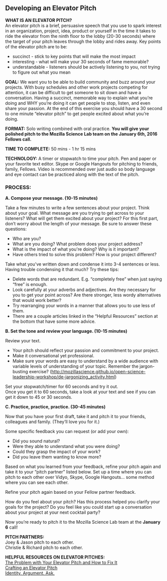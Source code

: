 ## Developing an Elevator Pitch

**WHAT IS AN ELEVATOR PITCH?**  
An elevator pitch is a brief, persuasive speech that you use to spark interest in an organization, project, idea, product or yourself in the time it takes to ride the elevator from the ninth floor to the lobby (20-30 seconds) where the target of your pitch leaves through the lobby and rides away.
Key points of the elevator pitch are to be:

* succinct - stick to key points that will make the most impact
* interesting - what will make your 30 seconds of fame memorable?
* understandable - listeners should be actively listening to you, not trying to figure out what you mean

**GOAL:** We want you to be able to build community and buzz around your projects.  With busy schedules and other work projects competing for attention, it can be difficult to get someone to sit down and have a conversation.  Having a succinct, memorable way to explain what you’re doing and WHY you’re doing it can get people to stop, listen, and even share your passion.  At the end of this exercise you should have a 30 second to one minute “elevator pitch” to get people excited about what you’re doing.

**FORMAT:** Solo writing combined with oral practice.  **You will give your polished pitch to the Mozilla Science Lab team on the January 6th, 2016 Fellows call.**

**TIME TO COMPLETE:** 50 mins - 1 hr 15 mins

**TECHNOLOGY:** A timer or stopwatch to time your pitch. Pen and paper or your favorite text editor.  Skype or Google Hangouts for pitching to friends, family, Fellows.  Video is recommended over just audio so body language and eye contact can be practiced along with the text of the pitch.

### PROCESS:  
**A. Compose your message. (10-15 minutes)**

Take a few minutes to write a few sentences about your project.  Think about your goal.  What message are you trying to get across to your listeners?  What will get them excited about your project?
For this first part, don’t worry about the length of your message.  Be sure to answer these questions:
* Who are you?
* What are you doing? What problem does your project address?
* What is the impact of what you're doing? Why is it important?
* Have others tried to solve this problem? How is your project different?

Take what you've written down and condense it into 3-4 sentences or less.
Having trouble condensing it that much?  Try these tips:

* Delete words that are redundant. E.g. “completely free” when just saying “free” is enough.
* Look carefully at your adverbs and adjectives.  Are they necessary for you to get your point across?  Are there stronger, less wordy alternatives that would work better?
* Try rearranging your words in a manner that allows you to use less of them.
* There are a couple articles linked in the “Helpful Resources” section at the bottom that have some more advice.

**B. Set the tone and review your language. (10-15 minutes)**

Review your text.
* Your pitch should reflect your passion and commitment to your project.
* Make it conversational yet professional.  
* Make sure your words are easy to understand by a wide audience with variable levels of understanding of your topic. Remember the jargon-busting exercise? (http://mozillascience.github.io/open-science-leadership-workshop/de-jargonizing_activity.html)

Set your stopwatch/timer for 60 seconds and try it out.  
Once you get it to 60 seconds, take a look at your text and see if you can get it down to 45 or 30 seconds.

**C. Practice, practice, practice. (30-45 minutes)**

Now that you have your first draft, take it and pitch it to your friends, colleagues and family.  (They’ll love you for it.)

Some specific feedback you can request (or add your own):
* Did you sound natural?
* Were they able to understand what you were doing?
* Could they grasp the impact of your work?
* Did you leave them wanting to know more?

Based on what you learned from your feedback, refine your pitch again and take it to your “pitch partner” listed below.  Set up a time where you can pitch to each other over Vidyo, Skype, Google Hangouts… some method where you can see each other.

Refine your pitch again based on your Fellow partner feedback.

How do you feel about your pitch?  Has this process helped you clarify your goals for the project?  Do you feel like you could start up a conversation about your project at your next cocktail party?

Now you’re ready to pitch it to the Mozilla Science Lab team at the **January 6** call!

**PITCH PARTNERS:**  
Joey & Jason pitch to each other.  
Christie & Richard pitch to each other.

**HELPFUL RESOURCES ON ELEVATOR PITCHES:**  
[The Problem with Your Elevator Pitch and How to Fix It](http://www.fastcompany.com/3004484/problem-your-elevator-pitch-and-how-fix-it)  
[Crafting an Elevator Pitch](https://www.mindtools.com/pages/article/elevator-pitch.htm)  
[Identity. Argument. Ask.](https://onepitch.wordpress.com/)


